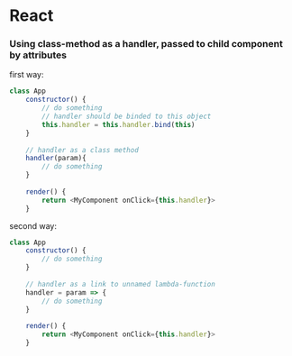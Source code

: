 # React


### Using class-method as a handler, passed to child component by attributes

first way:

```js
class App
    constructor() {
        // do something
        // handler should be binded to this object
        this.handler = this.handler.bind(this)
    }
    
    // handler as a class method
    handler(param){
        // do something
    }
    
    render() {
        return <MyComponent onClick={this.handler}>
    }
```

second way:

```js
class App
    constructor() {
        // do something
    }
    
    // handler as a link to unnamed lambda-function
    handler = param => {
        // do something
    }
    
    render() {
        return <MyComponent onClick={this.handler}>
    }
```
